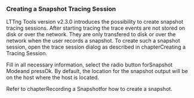### Creating a Snapshot Tracing Session

LTTng Tools version v2.3.0 introduces the possibility to create snapshot tracing sessions. After starting tracing the trace events are not stored on disk or over the network. They are only transfered to disk or over the network when the user records a snapshot. To create such a snapshot session, open the trace session dialog as described in chapterCreating a Tracing Session.



Fill in all necessary information, select the radio button forSnapshot Modeand pressOk. By default, the location for the snapshot output will be on the host where the host is located.

Refer to chapterRecording a Snapshotfor how to create a snapshot.